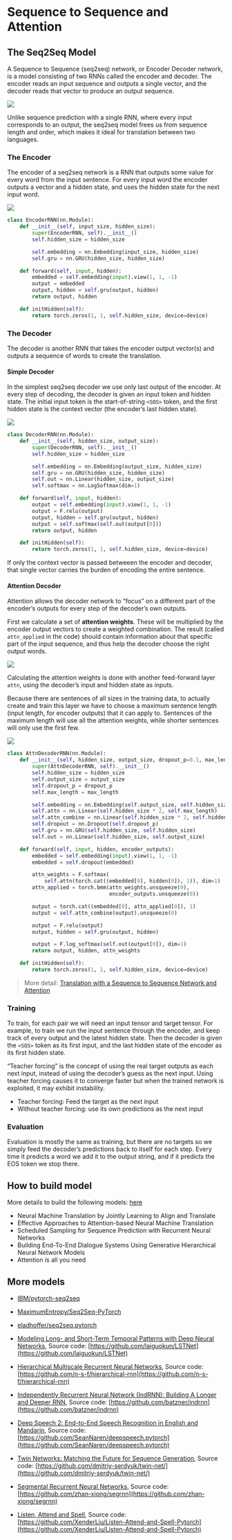 
# Sequence to Sequence and Attention


## The Seq2Seq Model

A Sequence to Sequence (seq2seq) network, or Encoder Decoder network, is a model consisting of two RNNs called the encoder and decoder. The encoder reads an input sequence and outputs a single vector, and the decoder reads that vector to produce an output sequence.

![](./images/seq2seq.png)

Unlike sequence prediction with a single RNN, where every input corresponds to an output, the seq2seq model frees us from sequence length and order, which makes it ideal for translation between two languages.


### The Encoder

The encoder of a seq2seq network is a RNN that outputs some value for every word from the input sentence. For every input word the encoder outputs a vector and a hidden state, and uses the hidden state for the next input word.

![](./images/encoder-network.png)

```python
class EncoderRNN(nn.Module):
    def __init__(self, input_size, hidden_size):
        super(EncoderRNN, self).__init__()
        self.hidden_size = hidden_size

        self.embedding = nn.Embedding(input_size, hidden_size)
        self.gru = nn.GRU(hidden_size, hidden_size)

    def forward(self, input, hidden):
        embedded = self.embedding(input).view(1, 1, -1)
        output = embedded
        output, hidden = self.gru(output, hidden)
        return output, hidden

    def initHidden(self):
        return torch.zeros(1, 1, self.hidden_size, device=device)
```

### The Decoder

The decoder is another RNN that takes the encoder output vector(s) and outputs a sequence of words to create the translation.

#### Simple Decoder

In the simplest seq2seq decoder we use only last output of the encoder. At every step of decoding, the decoder is given an input token and hidden state. The initial input token is the start-of-string `<SOS>` token, and the first hidden state is the context vector (the encoder’s last hidden state).

![](./images/decoder-network.png)

```python
class DecoderRNN(nn.Module):
    def __init__(self, hidden_size, output_size):
        super(DecoderRNN, self).__init__()
        self.hidden_size = hidden_size

        self.embedding = nn.Embedding(output_size, hidden_size)
        self.gru = nn.GRU(hidden_size, hidden_size)
        self.out = nn.Linear(hidden_size, output_size)
        self.softmax = nn.LogSoftmax(dim=1)

    def forward(self, input, hidden):
        output = self.embedding(input).view(1, 1, -1)
        output = F.relu(output)
        output, hidden = self.gru(output, hidden)
        output = self.softmax(self.out(output[0]))
        return output, hidden

    def initHidden(self):
        return torch.zeros(1, 1, self.hidden_size, device=device)
```

If only the context vector is passed betweeen the encoder and decoder, that single vector carries the burden of encoding the entire sentence.

#### Attention Decoder

Attention allows the decoder network to “focus” on a different part of the encoder’s outputs for every step of the decoder’s own outputs. 

First we calculate a set of **attention weights**. These will be multiplied by the encoder output vectors to create a weighted combination. The result (called `attn_applied` in the code) should contain information about that specific part of the input sequence, and thus help the decoder choose the right output words.

![](./images/attention.png)

Calculating the attention weights is done with another feed-forward layer `attn`, using the decoder’s input and hidden state as inputs. 

Because there are sentences of all sizes in the training data, to actually create and train this layer we have to choose a maximum sentence length (input length, for encoder outputs) that it can apply to. Sentences of the maximum length will use all the attention weights, while shorter sentences will only use the first few.

![](./images/attention-decoder-network.png)

```python
class AttnDecoderRNN(nn.Module):
    def __init__(self, hidden_size, output_size, dropout_p=0.1, max_length=MAX_LENGTH):
        super(AttnDecoderRNN, self).__init__()
        self.hidden_size = hidden_size
        self.output_size = output_size
        self.dropout_p = dropout_p
        self.max_length = max_length

        self.embedding = nn.Embedding(self.output_size, self.hidden_size)
        self.attn = nn.Linear(self.hidden_size * 2, self.max_length)
        self.attn_combine = nn.Linear(self.hidden_size * 2, self.hidden_size)
        self.dropout = nn.Dropout(self.dropout_p)
        self.gru = nn.GRU(self.hidden_size, self.hidden_size)
        self.out = nn.Linear(self.hidden_size, self.output_size)

    def forward(self, input, hidden, encoder_outputs):
        embedded = self.embedding(input).view(1, 1, -1)
        embedded = self.dropout(embedded)

        attn_weights = F.softmax(
            self.attn(torch.cat((embedded[0], hidden[0]), 1)), dim=1)
        attn_applied = torch.bmm(attn_weights.unsqueeze(0),
                                 encoder_outputs.unsqueeze(0))

        output = torch.cat((embedded[0], attn_applied[0]), 1)
        output = self.attn_combine(output).unsqueeze(0)

        output = F.relu(output)
        output, hidden = self.gru(output, hidden)

        output = F.log_softmax(self.out(output[0]), dim=1)
        return output, hidden, attn_weights

    def initHidden(self):
        return torch.zeros(1, 1, self.hidden_size, device=device)
```

> More detail: [Translation with a Sequence to Sequence Network and Attention](https://pytorch.org/tutorials/intermediate/seq2seq_translation_tutorial.html) 


### Training

To train, for each pair we will need an input tensor and target tensor. For example, to train we run the input sentence through the encoder, and keep track of every output and the latest hidden state. Then the decoder is given the `<SOS>` token as its first input, and the last hidden state of the encoder as its first hidden state.

“Teacher forcing” is the concept of using the real target outputs as each next input, instead of using the decoder’s guess as the next input. Using teacher forcing causes it to converge faster but when the trained network is exploited, it may exhibit instability.

* Teacher forcing: Feed the target as the next input
* Without teacher forcing: use its own predictions as the next input


### Evaluation

Evaluation is mostly the same as training, but there are no targets so we simply feed the decoder’s predictions back to itself for each step. Every time it predicts a word we add it to the output string, and if it predicts the EOS token we stop there. 


## How to build model

More details to build the following models: [here](./examples)

* Neural Machine Translation by Jointly Learning to Align and Translate
* Effective Approaches to Attention-based Neural Machine Translation
* Scheduled Sampling for Sequence Prediction with Recurrent Neural Networks
* Building End-To-End Dialogue Systems Using Generative Hierarchical Neural Network Models
* Attention is all you need


## More models

* [IBM/pytorch-seq2seq](https://github.com/IBM/pytorch-seq2seq)

* [MaximumEntropy/Seq2Seq-PyTorch](https://github.com/MaximumEntropy/Seq2Seq-PyTorch)

* [eladhoffer/seq2seq.pytorch](https://github.com/eladhoffer/seq2seq.pytorch)

* [Modeling Long- and Short-Term Temporal Patterns with Deep Neural Networks](https://arxiv.org/pdf/1703.07015.pdf), Source code: [https://github.com/laiguokun/LSTNet](https://github.com/laiguokun/LSTNet)

* [Hierarchical Multiscale Recurrent Neural Networks](https://arxiv.org/pdf/1609.01704.pdf), Source code: [https://github.com/n-s-f/hierarchical-rnn](https://github.com/n-s-f/hierarchical-rnn)

* [Independently Recurrent Neural Network (IndRNN): Building A Longer and Deeper RNN](https://arxiv.org/pdf/1803.04831.pdf), Source code: [https://github.com/batzner/indrnn](https://github.com/batzner/indrnn)

* [Deep Speech 2: End-to-End Speech Recognition in English and Mandarin](https://arxiv.org/pdf/1512.02595v1.pdf), Source code: [https://github.com/SeanNaren/deepspeech.pytorch](https://github.com/SeanNaren/deepspeech.pytorch)

* [Twin Networks: Matching the Future for Sequence Generation](https://arxiv.org/abs/1708.06742), Source code: [https://github.com/dmitriy-serdyuk/twin-net/](https://github.com/dmitriy-serdyuk/twin-net/)

* [Segmental Recurrent Neural Networks](https://arxiv.org/pdf/1511.06018.pdf), Source code: [https://github.com/zhan-xiong/segrnn](https://github.com/zhan-xiong/segrnn)

* [Listen, Attend and Spell](https://arxiv.org/pdf/1508.01211v2.pdf), Source code: [https://github.com/XenderLiu/Listen-Attend-and-Spell-Pytorch](https://github.com/XenderLiu/Listen-Attend-and-Spell-Pytorch)
